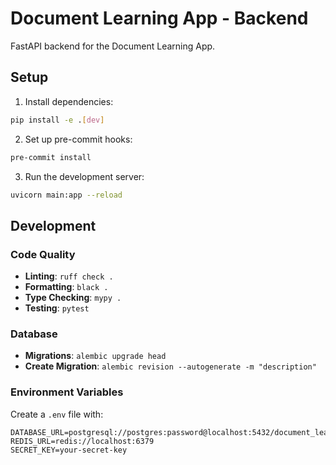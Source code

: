 # Document Learning App - Backend

FastAPI backend for the Document Learning App.

## Setup

1. Install dependencies:
```bash
pip install -e .[dev]
```

2. Set up pre-commit hooks:
```bash
pre-commit install
```

3. Run the development server:
```bash
uvicorn main:app --reload
```

## Development

### Code Quality

- **Linting**: `ruff check .`
- **Formatting**: `black .`
- **Type Checking**: `mypy .`
- **Testing**: `pytest`

### Database

- **Migrations**: `alembic upgrade head`
- **Create Migration**: `alembic revision --autogenerate -m "description"`

### Environment Variables

Create a `.env` file with:

```
DATABASE_URL=postgresql://postgres:password@localhost:5432/document_learning
REDIS_URL=redis://localhost:6379
SECRET_KEY=your-secret-key
```